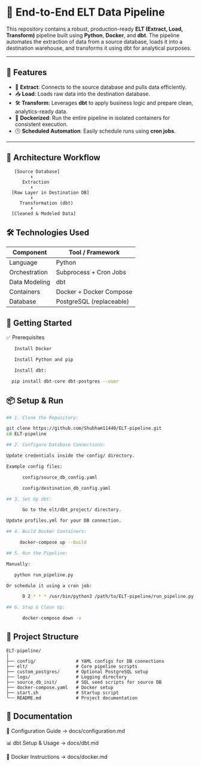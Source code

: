 # 🚀 End-to-End ELT Data Pipeline

This repository contains a robust, production-ready **ELT (Extract, Load, Transform)** pipeline built using **Python**, **Docker**, and **dbt**. The pipeline automates the extraction of data from a source database, loads it into a destination warehouse, and transforms it using dbt for analytical purposes.

---

## 📌 Features

- 🔄 **Extract**: Connects to the source database and pulls data efficiently.
- 📥 **Load**: Loads raw data into the destination database.
- 🛠️ **Transform**: Leverages **dbt** to apply business logic and prepare clean, analytics-ready data.
- 🐳 **Dockerized**: Run the entire pipeline in isolated containers for consistent execution.
- 🕒 **Scheduled Automation**: Easily schedule runs using **cron jobs**.

---

## 🧩 Architecture Workflow

```text
   [Source Database] 
         ⬇
      Extraction
         ⬇
  [Raw Layer in Destination DB]
         ⬇
     Transformation (dbt)
         ⬇
  [Cleaned & Modeled Data]
```


## 🛠️ Technologies Used

| Component     | Tool / Framework         |
| ------------- | ------------------------ |
| Language      | Python                   |
| Orchestration | Subprocess + Cron Jobs   |
| Data Modeling | dbt                      |
| Containers    | Docker + Docker Compose  |
| Database      | PostgreSQL (replaceable) |


## 🚀 Getting Started

✅ Prerequisites

``` bash
   Install Docker

   Install Python and pip

   Install dbt:
```
```bash 
  pip install dbt-core dbt-postgres --user
```

## 📦 Setup & Run

``` bash
## 1. Clone the Repository:

git clone https://github.com/Shubham11440/ELT-pipeline.git
cd ELT-pipeline

## 2. Configure Database Connections:

Update credentials inside the config/ directory.

Example config files:

      config/source_db_config.yaml

      config/destination_db_config.yaml

## 3. Set Up dbt:

      Go to the elt/dbt_project/ directory.

Update profiles.yml for your DB connection.

## 4. Build Docker Containers:

     docker-compose up --build

## 5. Run the Pipeline:

Manually:

   python run_pipeline.py

Or schedule it using a cron job:

      0 2 * * * /usr/bin/python3 /path/to/ELT-pipeline/run_pipeline.py

## 6. Stop & Clean Up:

      docker-compose down -v

```

## 📁 Project Structure

```
ELT-pipeline/
│
├── config/               # YAML configs for DB connections
├── elt/                  # Core pipeline scripts
├── custom_postgres/      # Optional PostgreSQL setup
├── logs/                 # Logging directory
├── source_db_init/       # SQL seed scripts for source DB
├── docker-compose.yaml   # Docker setup
├── start.sh              # Startup script
└── README.md             # Project documentation
```

## 📘 Documentation

🔧 Configuration Guide → docs/configuration.md

📊 dbt Setup & Usage → docs/dbt.md

🐳 Docker Instructions → docs/docker.md

